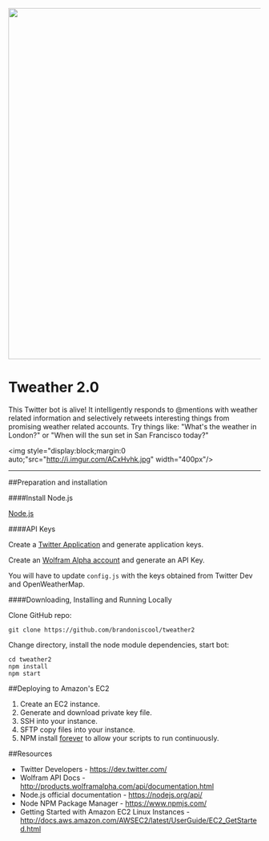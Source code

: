 <a name="README"><img src="http://i.imgur.com/9lwLaNY.jpg" width="700px"/></a>

# Tweather 2.0

This Twitter bot is alive! It intelligently responds to @mentions with weather related information and selectively retweets interesting things from promising weather related accounts. Try things like: "What's the weather in London?" or "When will the sun set in San Francisco today?"

<img style="display:block;margin:0 auto;"src="http://i.imgur.com/ACxHvhk.jpg" width="400px"/>

------------------------------------------------


##Preparation and installation


####Install Node.js

[Node.js](http://nodejs.org)


####API Keys

Create a [Twitter Application](https://apps.twitter.com) and generate application keys.

Create an [Wolfram Alpha account](http://products.wolframalpha.com/api/) and generate an API Key.

You will have to update `config.js` with the keys obtained from Twitter Dev and OpenWeatherMap.

####Downloading, Installing and Running Locally

Clone GitHub repo:

```
git clone https://github.com/brandoniscool/tweather2
```

Change directory, install the node module dependencies, start bot:

```
cd tweather2
npm install
npm start
```
##Deploying to Amazon's EC2

1. Create an EC2 instance.
2. Generate and download private key file.
3. SSH into your instance.
4. SFTP copy files into your instance.
5. NPM install [forever](https://www.npmjs.com/package/forever) to allow your scripts to run continuously.

##Resources

- Twitter Developers - https://dev.twitter.com/
- Wolfram API Docs - http://products.wolframalpha.com/api/documentation.html
- Node.js official documentation - https://nodejs.org/api/
- Node NPM Package Manager - https://www.npmjs.com/
- Getting Started with Amazon EC2 Linux Instances - http://docs.aws.amazon.com/AWSEC2/latest/UserGuide/EC2_GetStarted.html
